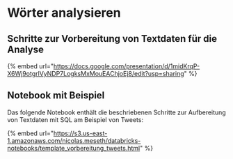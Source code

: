 # Wörter analysieren

## Schritte zur Vorbereitung von Textdaten für die Analyse

{% embed url="https://docs.google.com/presentation/d/1midKrqP-X6Wj9otgrlVyNDP7LogksMxMouEAChjoEj8/edit?usp=sharing" %}

## Notebook mit Beispiel

Das folgende Notebook enthält die beschriebenen Schritte zur Aufbereitung von Textdaten mit SQL am Beispiel von Tweets:

{% embed url="https://s3.us-east-1.amazonaws.com/nicolas.meseth/databricks-notebooks/template_vorbereitung_tweets.html" %}
